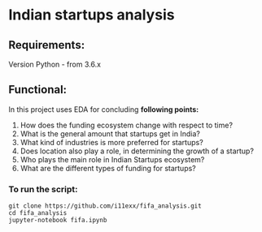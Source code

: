 # Indian startups analysis

## Requirements:
Version Python - from 3.6.х

## Functional:
In this project uses EDA for concluding **following points:** 
1. How does the funding ecosystem change with respect to time?
2. What is the general amount that startups get in India?
3. What kind of industries is more preferred for startups?
4. Does location also play a role, in determining the growth of a startup?
5. Who plays the main role in Indian Startups ecosystem?
6. What are the different types of funding for startups?

### To run the script:
```
git clone https://github.com/i11exx/fifa_analysis.git
cd fifa_analysis
jupyter-notebook fifa.ipynb